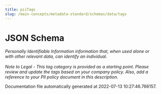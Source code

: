 ```yaml
---
title: piiTags
slug: /main-concepts/metadata-standard/schemas/data/tags
---
```


# JSON Schema

*Personally Identifiable Information information that, when used alone or with other relevant data, can identify an individual.<br/><br/>_Note to Legal - This tag category is provided as a starting point. Please review and update the tags based on your company policy. Also, add a reference to your PII policy document in this description._*



Documentation file automatically generated at 2022-07-13 10:27:46.766157.
